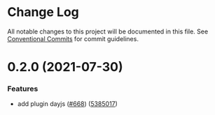 # Change Log

All notable changes to this project will be documented in this file. See [Conventional Commits](https://conventionalcommits.org) for commit guidelines.

# 0.2.0 (2021-07-30)

### Features

- add plugin dayjs ([#668](https://github.com/umijs/plugins/issues/668)) ([5385017](https://github.com/umijs/plugins/commit/53850174490503736b9540da1268fabcbf4ef75b))

